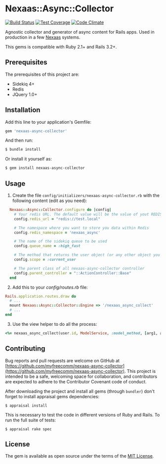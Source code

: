 # Nexaas::Async::Collector

[![Build Status](https://travis-ci.org/myfreecomm/nexaas-async-collector.svg?branch=master)](https://travis-ci.org/myfreecomm/nexaas-async-collector)
[![Test Coverage](https://codeclimate.com/github/myfreecomm/nexaas-async-collector/badges/coverage.svg)](https://codeclimate.com/github/myfreecomm/nexaas-async-collector/coverage)
[![Code Climate](https://codeclimate.com/github/myfreecomm/nexaas-async-collector/badges/gpa.svg)](https://codeclimate.com/github/myfreecomm/nexaas-async-collector)


Agnostic collector and generator of async content for Rails apps. Used in production in a few [Nexaas](www.nexaas.com) systems.

This gems is compatible with Ruby 2.1+ and Rails 3.2+.

## Prerequisites
The prerequisites of this project are:
  - Sidekiq 4+
  - Redis
  - JQuery 1.0+

## Installation
Add this line to your application's Gemfile:

```ruby
gem 'nexaas-async-collector'
```

And then run:

```bash
$ bundle install
```

Or install it yourself as:

```bash
$ gem install nexaas-async-collector
```

## Usage
1) Create the file `config/initializers/nexaas-async-collector.rb` with the following content (edit as you need):

```ruby
  Nexaas::Async::Collector.configure do |config|
    # Your redis URL. The default value will be the value of yout REDIS_URL env var
    config.redis_url = "redis://test.local"

    # The namespace where you want to store you data within Redis
    config.redis_namespace = 'nexaas_async'

    # The name of the sidekiq queue to be used
    config.queue_name = :high_fast

    # The method that returns the user object (or any other object you want. It must respond to id method)
    config.scope = :current_user

    # The parent class of all nexaas-async-collector controller
    config.parent_controller = "::ActionController::Base"
  end
```

2) Add this to your *config/routes.rb* file:

```ruby
Rails.application.routes.draw do
  # ...
  mount Nexaas::Async::Collector::Engine => '/nexaas_async_collect'
  # ...
end
```

3) Use the view helper to do all the process:

```ruby
<%= nexaas_async_collect(user.id, ModelService, :model_method, [arg1, arg2]) %>
```

## Contributing
Bug reports and pull requests are welcome on GitHub at [https://github.com/myfreecomm/nexaas-async-collector](https://github.com/myfreecomm/nexaas-async-collector). This project is intended to be a safe, welcoming space for collaboration, and contributors are expected to adhere to the Contributor Covenant code of conduct.

After downloading the project and install all gems (through `bundler`) don't forget to install appraisal gems dependencies:

```
$ appraisal install
```

This is necessary to test the code in different versions of Ruby and Rails. To run the full suite of tests:

```
$ appraisal rake spec
```

## License
The gem is available as open source under the terms of the [MIT License](http://opensource.org/licenses/MIT).

